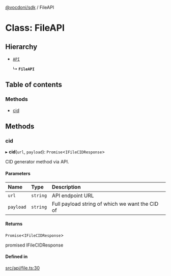 [@vocdoni/sdk](/sdk) / FileAPI

# Class: FileAPI

## Hierarchy

- [`API`](API)

  ↳ **`FileAPI`**

## Table of contents

### Methods

- [cid](FileAPI#cid)

## Methods

### cid

▸ **cid**(`url`, `payload`): `Promise`\<`IFileCIDResponse`\>

CID generator method via API.

#### Parameters

| Name | Type | Description |
| :------ | :------ | :------ |
| `url` | `string` | API endpoint URL |
| `payload` | `string` | Full payload string of which we want the CID of |

#### Returns

`Promise`\<`IFileCIDResponse`\>

promised IFileCIDResponse

#### Defined in

[src/api/file.ts:30](https://github.com/vocdoni/vocdoni-sdk/blob/179c92b4cecfec787d968dc02b519f64ee15c5d3/src/api/file.ts#L30)
